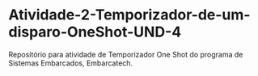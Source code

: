 # Atividade-2-Temporizador-de-um-disparo-OneShot-UND-4
Repositório para atividade de Temporizador One Shot do programa de Sistemas Embarcados, Embarcatech.
